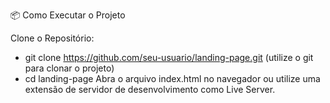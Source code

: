 📦 Como Executar o Projeto

Clone o Repositório:
- git clone https://github.com/seu-usuario/landing-page.git (utilize o git para clonar o projeto)
- cd landing-page
Abra o arquivo index.html no navegador ou utilize uma extensão de servidor de desenvolvimento como Live Server.
